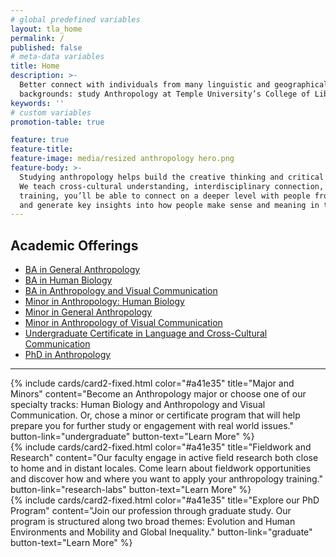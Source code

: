 ```yaml
---
# global predefined variables
layout: tla_home
permalink: /
published: false
# meta-data variables
title: Home
description: >-
  Better connect with individuals from many linguistic and geographical
  backgrounds: study Anthropology at Temple University’s College of Liberal Arts.
keywords: ''
# custom variables
promotion-table: true

feature: true
feature-title:
feature-image: media/resized anthropology hero.png
feature-body: >-
  Studying anthropology helps build the creative thinking and critical analysis needed to solve complex problems.
  We teach cross-cultural understanding, interdisciplinary connection, computational and analytical skills. With our
  training, you’ll be able to connect on a deeper level with people from many linguistic and geographical backgrounds,
  and generate key insights into how people make sense and meaning in their worlds.
---
```


## Academic Offerings
 - [BA in General Anthropology](https://www.temple.edu/academics/degree-programs/anthropology-major-la-anth-ba)
 - [BA in Human Biology](https://www.temple.edu/academics/degree-programs/anthropology-major-la-anth-ba)
 - [BA in Anthropology and Visual Communication](https://www.temple.edu/academics/degree-programs/anthropology-major-la-anth-ba)
 - [Minor in Anthropology: Human Biology](https://www.temple.edu/academics/degree-programs/anthropology-major-la-anth-ba)
 - [Minor in General Anthropology](https://www.temple.edu/academics/degree-programs/anthropology-major-la-anth-ba)
 - [Minor in Anthropology of Visual Communication](https://www.temple.edu/academics/degree-programs/anthropology-major-la-anth-ba)
 - [Undergraduate Certificate in Language and Cross-Cultural Communication](https://www.temple.edu/academics/degree-programs/language-and-cross-culture-communication-certificate-undergraduate-la-lccc-cert)
 - [PhD in Anthropology](https://www.temple.edu/academics/degree-programs/anthropology-phd-la-anth-phd)

___

<div class="row row-wide">
  <div class="col m12 l4">{% include cards/card2-fixed.html
    color="#a41e35"
    title="Major and Minors"
    content="Become an Anthropology major or choose one of our specialty tracks: Human Biology and Anthropology and Visual Communication. Or, chose a minor or certificate program that will help prepare you for further study or engagement with real world issues."
    button-link="undergraduate"
    button-text="Learn More" %}
  </div>
  <div class="row row-wide">
    <div class="col m12 l4">{% include cards/card2-fixed.html
      color="#a41e35"
      title="Fieldwork and Research"
      content="Our faculty engage in active field research both close to home and in distant locales. Come learn about fieldwork opportunities and discover how and where you want to apply your anthropology training."
      button-link="research-labs"
      button-text="Learn More" %}
    </div>
    <div class="row row-wide">
      <div class="col m12 l4">{% include cards/card2-fixed.html
        color="#a41e35"
        title="Explore our PhD Program"
        content="Join our profession through graduate study. Our program is structured along two broad themes: Evolution and Human Environments and Mobility and Global Inequality."
        button-link="graduate"
        button-text="Learn More" %}
      </div>
</div>
